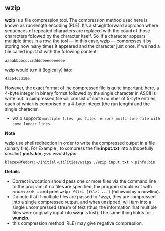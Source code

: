 ## wzip
 **wzip** is a file compression tool. The compression method used here is known as run-length encoding (RLE). 
 It’s a straightforward approach where sequences of repeated characters are replaced with the count of those characters followed by the character itself.
 So, if a character appears multiple times in a row, the tool — in this case, wzip — compresses it by storing how many times it appeared and the character just once.
 if we had a file called input.txt with the following content:
```
aaaabbbbccccdddddeeeeeeeeee
```
wzip would turn it (logically) into:
```
4a5b4c5d10e
```
However, the exact format of the compressed file is quite important; here,
a 4-byte integer in binary format followed by the single character in ASCII is write out.
a compressed file will consist of some number of 5-byte entries, each of which is comprised of a 4-byte integer (the run
length) and the single character. 

* wzip supports `multiple files ` ,`no files (error)` ,`multi-line file with some longer lines` .

**Note** 

wzip use shell redirection in order to write the compressed output in a file (binary file).
For Example ,  to compress the file **input.txt** into a (hopefully smaller) **pinfo.bin**,
you would type:

`blazex@fedora:~/initial-utilities/wzip$ ./wzip input.txt > pinfo.bin`


**Details**
* Correct invocation should pass one or more files via the command line to the 
  program; if no files are specified, the program should exit with return `code
  1` and print `wzip: file1 [file2 ...]` (followed by a newline).
* Do note that if multiple files are passed to **wzip*, they are compressed
  into a single compressed output, and when unzipped, will turn into a single
  uncompressed stream of text (thus, the information that multiple files were
  originally input into **wzip** is lost). The same thing holds for
  **wunzip**.
* this compression method (RLE) may give negative compression.
